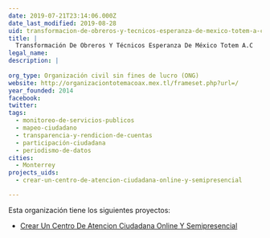 ```yaml
---
date: 2019-07-21T23:14:06.000Z
date_last_modified: 2019-08-28
uid: transformacion-de-obreros-y-tecnicos-esperanza-de-mexico-totem-a-c
title: |
  Transformación De Obreros Y Técnicos Esperanza De México Totem A.C
legal_name: 
description: |
  
org_type: Organización civil sin fines de lucro (ONG)
website: http://organizaciontotemacoax.mex.tl/frameset.php?url=/
year_founded: 2014
facebook: 
twitter: 
tags:
  - monitoreo-de-servicios-publicos
  - mapeo-ciudadano
  - transparencia-y-rendicion-de-cuentas
  - participación-ciudadana
  - periodismo-de-datos
cities: 
  - Monterrey
projects_uids:
  - crear-un-centro-de-atencion-ciudadana-online-y-semipresencial

---
```


Esta organización tiene los siguientes proyectos:

- [Crear Un Centro De Atencion Ciudadana Online Y Semipresencial](/proyectos/crear-un-centro-de-atencion-ciudadana-online-y-semipresencial)
